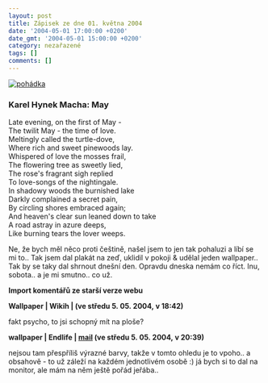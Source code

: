 ```yaml
---
layout: post
title: Zápisek ze dne 01. května 2004
date: '2004-05-01 17:00:00 +0200'
date_gmt: '2004-05-01 15:00:00 +0200'
category: nezařazené
tags: []
comments: []
---
```

<div >  <a href="wallpaper.php"><img alt="pohádka" src="%base_url%/assets/old-images/pohadka.jpg"></a>  </div>
<h3 class="odsazeny">Karel Hynek Macha: May</h3>
<p class="odsazeny">Late evening, on the first of May -<br>  The twilit May - the time of love.<br>  Meltingly called the turtle-dove,<br>  Where rich and sweet pinewoods lay.<br>  Whispered of love the mosses frail,<br>  The flowering tree as sweetly lied,<br>  The rose's fragrant sigh replied <br>  To love-songs of the nightingale.<br>  In shadowy woods the burnished lake<br>  Darkly complained a secret pain,<br>  By circling shores embraced again;<br>  And heaven's clear sun leaned down to take<br>  A road astray in azure deeps,<br>  Like burning tears the lover weeps.</p>
<p>Ne, že bych měl něco proti češtině, našel jsem to jen tak pohaluzi a líbí se mi to.. Tak jsem dal plakát na zeď,  uklidil v pokoji &amp; udělal jeden wallpaper.. Tak by se taky dal shrnout dnešní den. Opravdu dneska nemám co  říct. Inu, sobota.. a je mi smutno.. co už.</p>
<div class="import-komentaru">
<p><strong>Import komentářů ze starší verze webu</strong></p>
<div class="comment">
<p style="font-weight:bold"><span class="compredmet">Wallpaper</span> | <span class="comname">Wikih</span> | (ve&nbsp;středu&nbsp;5.&nbsp;05.&nbsp;2004,&nbsp;v&nbsp;18:42)</p>
<p>fakt psycho, to jsi schopný mít na ploše? </p>
</div>
<div class="comment">
<p style="font-weight:bold"><span class="compredmet">wallpaper</span> | <span class="comname">Endlife</span> |  <a href="mailto:jan.martinek@post.cz">mail</a> (ve&nbsp;středu&nbsp;5.&nbsp;05.&nbsp;2004,&nbsp;v&nbsp;20:39)</p>
<p>nejsou tam přespříliš výrazné barvy, takže v tomto ohledu je to vpoho.. a obsahově - to už záleží na každém jednotlivém osobě :) já bych si to dal na monitor, ale mám na něm ještě pořád jeřába.. </p>
</div>
</div>
